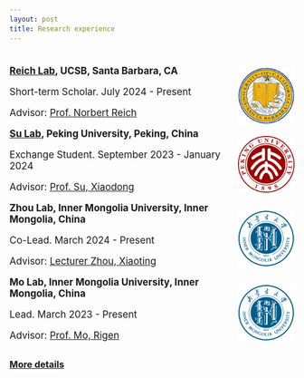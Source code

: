 ```yaml
---
layout: post
title: Research experience
---
```



<html>
<head>
  <!-- ... 其他头部信息 ... -->
</head>
<body>
  <h1 style="margin-bottom: 20px;">  </h1> <!-- 标题和这个div之间的空间 -->
  
  <div style="display: flex; justify-content: space-between; align-items: center; flex-wrap: wrap; margin-top: 20px;">
  <!-- DNMT3A, UCSB Experience -->
  <div style="flex: 0 1 100%; display: flex; align-items: center;">
    <div style="flex: 1;">
      <strong style="font-size: 17px;"><a href="https://reich.chem.ucsb.edu/" target="_blank" style="font-size: 17px;"><u>Reich Lab</u></a>, UCSB, Santa Barbara, CA</strong>
      <p style="font-size: 17px;">Short-term Scholar. July 2024 - Present</p>
      <p style="font-size: 17px;">Advisor: <a href="https://reich.chem.ucsb.edu/people/norbert-reich" target="_blank" style="font-size: 17px;"><u>Prof. Norbert Reich</u></a></p> 
    </div>
    <div>
      <img src="/assets/img/UCSB.png" alt="UCSB" style="height: 100px;">
    </div>
  </div>
  <!-- SC, Peking University Experience -->
  <div style="flex: 0 1 100%; display: flex; align-items: center;">
    <div style="flex: 1;">
      <strong style="font-size: 17px;"><a href="https://www.bio.pku.edu.cn/homes/Index/news_cont_jl/17/63.html" target="_blank" style="font-size: 17px;"><u>Su Lab</u></a>, Peking University, Peking, China</strong>
      <p style="font-size: 17px;">Exchange Student. September 2023 - January 2024</p>
      <p style="font-size: 17px;">Advisor: <a href="https://www.bio.pku.edu.cn/enhomes/news/teacher_dis/63.html" target="_blank"><u>Prof. Su, Xiaodong</u></a></p>
    </div>
    <div>
      <img src="/assets/img/PKU.png" alt="PKU" style="height: 100px;">
    </div>
  </div>
  <!-- Succinate dehydrogenase, Inner Mongolia University Experience -->
  <div style="flex: 0 1 100%; display: flex; align-items: center;">
    <div style="flex: 1;">
      <strong style="font-size: 17px;">Zhou Lab, Inner Mongolia University, Inner Mongolia, China</strong>
      <p style="font-size: 17px;">Co-Lead. March 2024 - Present</p>
      <p style="font-size: 17px;">Advisor: <a href="https://smkxxy.imu.edu.cn/info/1043/3217.htm" target="_blank"><u>Lecturer Zhou, Xiaoting</u></a></p>
    </div>
    <div>
      <img src="/assets/img/IMU.png" alt="IMU" style="height: 100px;">
    </div>
  </div>
  <!-- Succinate dehydrogenase, Inner Mongolia University Experience -->
  <div style="flex: 0 1 100%; display: flex; align-items: center;">
    <div style="flex: 1;">
      <strong style="font-size: 17px;">Mo Lab, Inner Mongolia University, Inner Mongolia, China</strong>
      <p style="font-size: 17px;">Lead. March 2023 - Present</p>
      <p style="font-size: 17px;">Advisor: <a href="https://smkxxy.imu.edu.cn/info/1050/3124.htm" target="_blank"><u>Prof. Mo, Rigen</u></a></p>
    </div>
    <div>
      <img src="/assets/img/IMU.png" alt="IMU" style="height: 100px;">
    </div>
  </div>

  <p><strong style="font-size: 16px;"><a href="https://manxin-c.github.io/researchexperience/">More details</a></strong></p>
